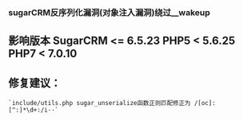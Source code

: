 ### sugarCRM反序列化漏洞(对象注入漏洞)绕过__wakeup 

## 影响版本 SugarCRM <= 6.5.23 PHP5 < 5.6.25 PHP7 < 7.0.10 

## 修复建议：
	`include/utils.php sugar_unserialize函数正则匹配修正为 /[oc]:[^:]*\d+:/i··`

